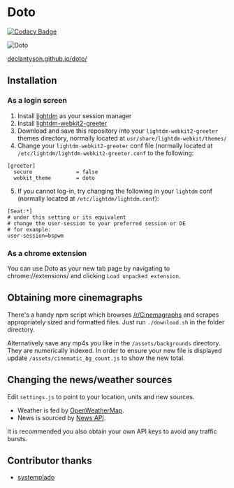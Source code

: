 # Doto

[![Codacy Badge](https://api.codacy.com/project/badge/Grade/12451938491d4b7d97105a35f835e4cf)](https://www.codacy.com/app/declantyson/doto?utm_source=github.com&utm_medium=referral&utm_content=declantyson/doto&utm_campaign=badger)

![Doto](https://github.com/declantyson/doto/raw/master/sample.gif "Doto")

[declantyson.github.io/doto/](http://declantyson.github.io/doto/)

## Installation

### As a login screen

1. Install [lightdm](https://wiki.archlinux.org/index.php/LightDM) as your session manager
2. Install [lightdm-webkit2-greeter](http://antergos.github.io/web-greeter/)
3. Download and save this repository into your `lightdm-webkit2-greeter` themes directory, normally located at `usr/share/lightdm-webkit/themes/`
4. Change your `lightdm-webkit2-greeter` conf file (normally located at `/etc/lightdm/lightdm-webkit2-greeter.conf` to the following:

```
[greeter]
  secure              = false
  webkit_theme        = doto
```

5. If you cannot log-in, try changing the following in your `lightdm` conf (normally located at `/etc/lightdm/lightdm.conf`):

```
[Seat:*]
# under this setting or its equivalent
# change the user-session to your preferred session or DE
# for example:
user-session=bspwm
```


### As a chrome extension

You can use Doto as your new tab page by navigating to chrome://extensions/ and clicking `Load unpacked extension`.

## Obtaining more cinemagraphs

There's a handy npm script which browses [/r/Cinemagraphs](https://reddit.com/r/Cinemagraphs) and scrapes appropriately sized and formatted files. Just run `./download.sh` in the folder directory.

Alternatively save any mp4s you like in the `/assets/backgrounds` directory. They are numerically indexed. In order to ensure your new file is displayed update `/assets/cinematic_bg_count.js` to show the new total.

## Changing the news/weather sources

Edit `settings.js` to point to your location, units and new sources.

- Weather is fed by [OpenWeatherMap](https://openweathermap.org/current).
- News is sourced by [News API](https://newsapi.org/abc-news-au-api).

It is recommended you also obtain your own API keys to avoid any traffic bursts.

## Contributor thanks

- [systemplado](https://github.com/systemplado)
